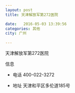 ```yaml
--- 
layout: post 
title: 天津解放军第272医院

date:   2016-05-03 13:39:56 
categories: 其他  
city: 广州
  
--- 
```

   
天津解放军第272医院

信息
 - 电话 400-022-3272

 - 地址 天津和平区多伦道185号


